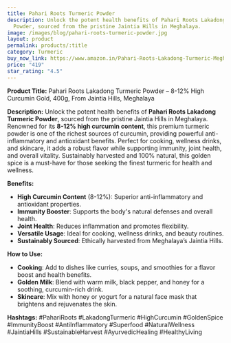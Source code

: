 ```yaml
---
title: Pahari Roots Turmeric Powder
description: Unlock the potent health benefits of Pahari Roots Lakadong Turmeric
  Powder, sourced from the pristine Jaintia Hills in Meghalaya.
image: /images/blog/pahari-roots-turmeric-powder.jpg
layout: product
permalink: products/:title
category: Turmeric
buy_now_link: https://www.amazon.in/Pahari-Roots-Lakadong-Turmeric-Meghalaya/dp/B085GHHKVC/ref=sr_1_10?crid=1IBX4K52DVNNJ&tag=m0150-21
price: "419"
star_rating: "4.5"
---
```

**Product Title:** Pahari Roots Lakadong Turmeric Powder – 8-12% High Curcumin Gold, 400g, From Jaintia Hills, Meghalaya

**Description:**
Unlock the potent health benefits of **Pahari Roots Lakadong Turmeric Powder**, sourced from the pristine Jaintia Hills in Meghalaya. Renowned for its **8-12% high curcumin content**, this premium turmeric powder is one of the richest sources of curcumin, providing powerful anti-inflammatory and antioxidant benefits. Perfect for cooking, wellness drinks, and skincare, it adds a robust flavor while supporting immunity, joint health, and overall vitality. Sustainably harvested and 100% natural, this golden spice is a must-have for those seeking the finest turmeric for health and wellness.

**Benefits:**
- **High Curcumin Content** (8-12%): Superior anti-inflammatory and antioxidant properties.
- **Immunity Booster**: Supports the body's natural defenses and overall health.
- **Joint Health**: Reduces inflammation and promotes flexibility.
- **Versatile Usage**: Ideal for cooking, wellness drinks, and beauty routines.
- **Sustainably Sourced**: Ethically harvested from Meghalaya’s Jaintia Hills.

**How to Use:**
- **Cooking**: Add to dishes like curries, soups, and smoothies for a flavor boost and health benefits.
- **Golden Milk**: Blend with warm milk, black pepper, and honey for a soothing, curcumin-rich drink.
- **Skincare**: Mix with honey or yogurt for a natural face mask that brightens and rejuvenates the skin.

**Hashtags:**
#PahariRoots #LakadongTurmeric #HighCurcumin #GoldenSpice #ImmunityBoost #AntiInflammatory #Superfood #NaturalWellness #JaintiaHills #SustainableHarvest #AyurvedicHealing #HealthyLiving
